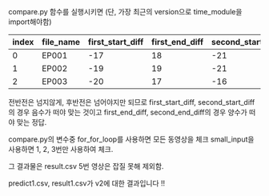compare.py 함수를 실행시키면 (단, 가장 최근의 version으로 time_module을 import해야함)


|index|file_name|first_start_diff|first_end_diff|second_start_diff|second_end_diff|time|
|------|--------|----------------|--------------|-----------------|---------------|----|
|0|EP001|-17|18|-21|21|18.1669867038726|
|1|EP002|-19|19|-21|16|13.8259286880493|
|2|EP003|-20|17|-16|16|19.1375622749328|


전반전은 넘지않게, 후반전은 넘어야지만 되므로
first_start_diff, second_start_diff의 경우 음수가 떠야 맞는 것이고
first_end_diff, second_end_diff의 경우 양수가 떠야 맞는 정답.


compare.py의 변수중 for_for_loop를 사용하면 모든 동영상을 체크
small_input을 사용하면 1, 2, 3번만 사용하여 체크.

그 결과물은 result.csv
5번 영상은 잡질 못해 제외함.

predict1.csv, result1.csv가 v2에 대한 결과입니다 !!
